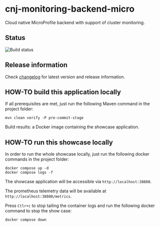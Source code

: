 # cnj-monitoring-backend-micro

Cloud native MicroProfile backend with support of cluster monitoring.

## Status

![Build status](https://codebuild.eu-west-1.amazonaws.com/badges?uuid=eyJlbmNyeXB0ZWREYXRhIjoiSEJsMW1ZSTN1WXFPMGJhdllvN3pEWnJuK3dmQkdiWXFJM1FjUDlablNnRnRxQWwzdDFnUHUxQitsWDdSQ1oxeDQ3a0FIM1JlZzlmdlFTdHhlUy9mZEQ4PSIsIml2UGFyYW1ldGVyU3BlYyI6ImNMWnNEeS9GWFZYTHllWVMiLCJtYXRlcmlhbFNldFNlcmlhbCI6MX0%3D&branch=main)

## Release information

Check [changelog](changelog.md) for latest version and release information.

## HOW-TO build this application locally

If all prerequisites are met, just run the following Maven command in the project folder:

```shell 
mvn clean verify -P pre-commit-stage
```

Build results: a Docker image containing the showcase application.

## HOW-TO run this showcase locally

In order to run the whole showcase locally, just run the following docker commands in the project folder:

```shell 
docker compose up -d
docker compose logs -f 
```
The showcase application will be accessible via `http://localhost:38080`.

The prometheus telemetry data will be available at `http://localhost:38080/metrics`.

Press `Ctlr+c` to stop tailing the container logs and run the following docker command to stop the show case:

```shell 
docker compose down
```

